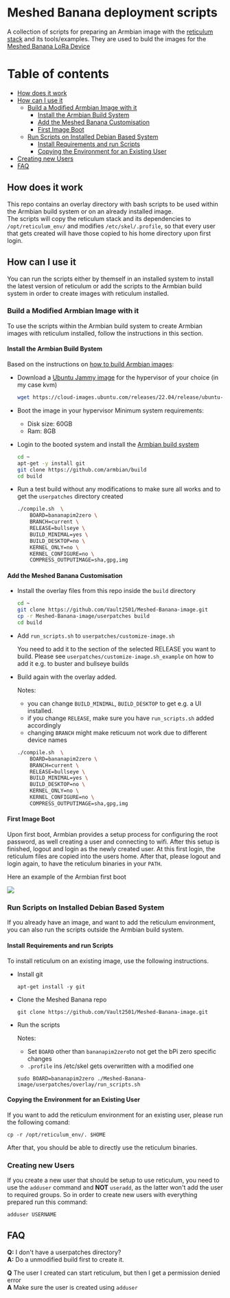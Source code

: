 # Meshed Banana deployment scripts
A collection of scripts for preparing an Armbian image with the [reticulum stack](https://github.com/markqvist/Reticulum) and its tools/examples.
They are used to buld the images for the [Meshed Banana LoRa Device](https://github.com/Vault2501/Meshed-Banana-Device)

# Table of contents
- [How does it work](https://github.com/Vault2501/Meshed-Banana-image#how-does-it-work)
- [How can I use it](https://github.com/Vault2501/Meshed-Banana-image#how-can-i-use-it)
  - [Build a Modified Armbian Image with it](https://github.com/Vault2501/Meshed-Banana-image#build-a-modified-armbian-image-with-it)
    - [Install the Armbian Build System](https://github.com/Vault2501/Meshed-Banana-image#install-the-armbian-build-bystem)
    - [Add the Meshed Banana Customisation](https://github.com/Vault2501/Meshed-Banana-image#add-the-meshed-banana-customisation)
    - [First Image Boot](https://github.com/Vault2501/Meshed-Banana-image##first-image-boot)
  - [Run Scripts on Installed Debian Based System](https://github.com/Vault2501/Meshed-Banana-image#run-scripts-on-installed-debian-based-system)
    - [Install Requirements and run Scripts](https://github.com/Vault2501/Meshed-Banana-image#install-requirements-and-run-scripts)
    - [Copying the Environment for an Existing User](https://github.com/Vault2501/Meshed-Banana-image#copying-the-environment-for-an-existing-user)
- [Creating new Users](https://github.com/Vault2501/Meshed-Banana-image#creating-new-users)
- [FAQ](https://github.com/Vault2501/Meshed-Banana-image#faq)

## How does it work
This repo contains an overlay directory with bash scripts to be used within the Armbian build system or on an already installed image.<br>
The scripts will copy the reticulum stack and its dependencies to `/opt/reticulum_env/` and modifies `/etc/skel/.profile`, so that every user that gets created will have those copied to his home directory upon first login.

## How can I use it
You can run the scripts either by themself in an installed system to install the latest version of reticulum or add the scripts to the Armbian build system in order to create images with reticulum installed.

### Build a Modified Armbian Image with it
To use the scripts within the Armbian build system to create Armbian images with reticulum installed, follow the instructions in this section.

#### Install the Armbian Build Bystem
Based on the instructions on [how to build Armbian images](https://docs.armbian.com/Developer-Guide_Build-Preparation/):

- Download a [Ubuntu Jammy image](https://cloud-images.ubuntu.com/releases/22.04/release/) for the hypervisor of your choice (in my case kvm)

  ```bash
  wget https://cloud-images.ubuntu.com/releases/22.04/release/ubuntu-22.04-server-cloudimg-amd64-disk-kvm.img
  ```

- Boot the image in your hypervisor
  Minimum system requirements:
  - Disk size: 60GB
  - Ram: 8GB 

- Login to the booted system and install the [Armbian build system](https://github.com/armbian/build)

  ```bash
  cd ~
  apt-get -y install git
  git clone https://github.com/armbian/build
  cd build
  ```

- Run a test build without any modifications to make sure all works and to get the `userpatches` directory created

  ```bash
  ./compile.sh  \
      BOARD=bananapim2zero \
      BRANCH=current \
      RELEASE=bullseye \
      BUILD_MINIMAL=yes \
      BUILD_DESKTOP=no \
      KERNEL_ONLY=no \
      KERNEL_CONFIGURE=no \
      COMPRESS_OUTPUTIMAGE=sha,gpg,img
  ```

#### Add the Meshed Banana Customisation

- Install the overlay files from this repo inside the `build` directory

  ```bash
  cd ~
  git clone https://github.com/Vault2501/Meshed-Banana-image.git
  cp -r Meshed-Banana-image/userpatches build
  cd build
  ```

- Add `run_scripts.sh` to `userpatches/customize-image.sh`

  You need to add it to the section of the selected RELEASE you want to build. Please see `userpatches/customize-image.sh_example` on how to add it e.g. to buster and bullseye builds

- Build again with the overlay added.

  Notes: 
  - you can change `BUILD_MINIMAL`, `BUILD_DESKTOP` to get e.g. a UI installed.
  - if you change `RELEASE`, make sure you have `run_scripts.sh` added accordingly
  - changing `BRANCH` might make reticuum not work due to different device names

  ```bash
  ./compile.sh  \
      BOARD=bananapim2zero \
      BRANCH=current \
      RELEASE=bullseye \
      BUILD_MINIMAL=yes \
      BUILD_DESKTOP=no \
      KERNEL_ONLY=no \
      KERNEL_CONFIGURE=no \
      COMPRESS_OUTPUTIMAGE=sha,gpg,img
  ```

#### First Image Boot
Upon first boot, Armbian provides a setup process for configuring the root password, as well creating a user and connecting to wifi. After this setup is finished, logout and login as the newly created user. At this first login, the reticulum files are copied into the users home. After that, please logout and login again, to have the reticulum binaries in your `PATH`.

Here an example of the Armbian first boot

![](https://raw.githubusercontent.com/wiki/Vault2501/Meshed-Banana-image/images/bpi_zero_bootup_new.GIF)

### Run Scripts on Installed Debian Based System
If you already have an image, and want to add the reticulum environment, you can also run the scripts outside the Armbian build system.

#### Install Requirements and run Scripts
To install reticulum on an existing image, use the following instructions.

- Install git
  ```
  apt-get install -y git
  ```

- Clone the Meshed Banana repo
  ```
  git clone https://github.com/Vault2501/Meshed-Banana-image.git
  ```

- Run the scripts

  Notes:
  - Set `BOARD` other than `bananapim2zero`to not get the bPi zero specific changes
  - `.profile` ins /etc/skel gets overwritten with a modified one
  ```
  sudo BOARD=bananapim2zero ./Meshed-Banana-image/userpatches/overlay/run_scripts.sh
  ```


#### Copying the Environment for an Existing User
If you want to add the reticulum environment for an existing user, please run the following comand:
```
cp -r /opt/reticulum_env/. $HOME
```
After that, you should be able to directly use the reticulum binaries.


### Creating new Users
If you create a new user that should be setup to use reticulum, you need to use the `adduser` command and **NOT** `useradd`, as the latter won't add the user to required groups. So in order to create new users with everything prepared run this command:
```
adduser USERNAME
```

## FAQ
**Q:** I don't have a userpatches directory?<br>
**A:** Do a unmodified build first to create it.

**Q** The user I created can start reticulum, but then I get a permission denied error<br>
**A** Make sure the user is created using `adduser`
